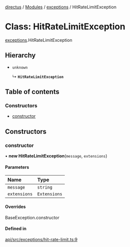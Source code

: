 [directus](../README.md) / [Modules](../modules.md) / [exceptions](../modules/exceptions.md) / HitRateLimitException

# Class: HitRateLimitException

[exceptions](../modules/exceptions.md).HitRateLimitException

## Hierarchy

- `unknown`

  ↳ **`HitRateLimitException`**

## Table of contents

### Constructors

- [constructor](exceptions.HitRateLimitException.md#constructor)

## Constructors

### constructor

• **new HitRateLimitException**(`message`, `extensions`)

#### Parameters

| Name | Type |
| :------ | :------ |
| `message` | `string` |
| `extensions` | `Extensions` |

#### Overrides

BaseException.constructor

#### Defined in

[api/src/exceptions/hit-rate-limit.ts:9](https://github.com/directus/directus/blob/9368dbd0c/api/src/exceptions/hit-rate-limit.ts#L9)
